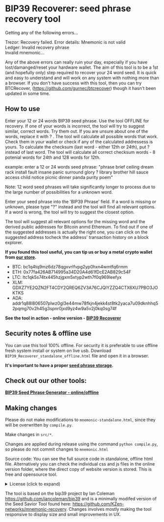 # BIP39 Recoverer: seed phrase recovery tool

Getting any of the following errors...

Trezor: Recovery failed. Error details: Mnemonic is not valid
<br>Ledger: Invalid recovery phrase
<br>Invalid mnemonic...

Any of the above errors can really ruin your day, especially if you have lost/damanged/reset your hardware wallet. The aim of this tool is to be a 1st (and hopefully only) step required to recover your 24 word seed. It is quick and easy to understand and will work on any system with nothing more than a browser. If you don't have success with this tool, then you can try BTCRecover, (https://github.com/gurnec/btcrecover) though it hasn't been updated in some time.

## How to use
Enter your 12 or 24 words BIP39 seed phrase. Use the tool OFFLINE for recovery.
If one of your words is incorrect, the tool will try to suggest similar, correct words. Try them out.
If you are unsure about one of the words, replace it with ? . The tool will calculate all possible words that work. Check them in your wallet or check if any of the calculated addressess is yours.
To calculate the checksum (last word - either 12th or 24th), put ? instead of last word. The tool will calculate all correct checksum words - 8 potenial words for 24th and 128 words for 12th.

example: enter a 12 or 24 words seed phrase: "phrase brief ceiling dream rack install fault insane panic surround glory ? library brother hill sauce access child notice picnic dinner panda purity poem"

Note: 12 word seed phrases will take significantly longer to process due to the large number of possibilities for a unknown word.

Enter your seed phrase into the 'BIP39 Phrase' field. If a word is missing or unknown, please type "?" instead and the tool will find all relevant options. If a word is wrong, the tool will try to suggest the closest option.

The tool will suggest all relevant options for the missing word and the derived public addresses for Bitcoin anmd Ethereum. To find out if one of the suggested addresses is actually the right one, you can click on the suggested address  tocheck the address' transaction history on a block explorer.

**If you found this tool useful, you can tip us or buy a metal crypto wallet from [our store](https://getcoinplate.com/).**

- BTC: bc1q4tq9mz6dz78qgxvrlfvpg2yp0hxn4wmtfq6rmm
- ETH: 0x77fa426AB714995a34D20A4d61fDcE2AB829c54F
- LTC: ltc1qk5s74tx445hzjgxm5xtyp2wth7f0q969leefyx
- XLM: GDXZ7YE2QZN2FT4CDY2QREQ6ZV3A76CJQIYZZQ4CTX6XU7PBO3JOKTKS
- ADA: addr1q88l806507plwz0gl3e44mw78fkjn4jekk4st8tk2yaca7u09dknhhq52pqmg70v2h45g3spnr0jxd9yz4w9a5v2j0kq0sg74f

**See the tool in action - online version -  [BIP39 Recoverer](https://getcoinplate.com/bip39-recoverer-seed-phrase-recovery-tool/)**

## Security notes & offline use

You can use this tool 100% offline. For security it is preferable to use offline fresh system install or system on live usb. Download `BIP39_Recoverer_standalone_offline.html` file and open it in a browser.


**It's important to have a proper [seed phrase storage](https://getcoinplate.com/blog/the-best-crypto-seed-phrase-storage-the-ultimate-guide/).**


## Check out our other tools:
**[BIP39 Seed Phrase Generator - online/offline](https://getcoinplate.com/bip39-seed-phrase-mnemonics-generator-offline-online-tool/)**



## Making changes

Please do not make modifications to `mnemonic-standalone.html`, since they will
be overwritten by `compile.py`.

Make changes in `src/*`.

Changes are applied during release using the command `python compile.py`, so
please do not commit changes to `mnemonic.html`

Source code: You can see the full source code in standalone, offline html file. Alternatively you can check the individual css and js files in the online version folder, where the direct copy of website version is stored. This is free and opensource tool.



<details><summary> License (click to expand) </summary
<p>The MIT License (MIT) Copyright (c) 2022 Coinplate</p>

<p>Permission is hereby granted, free of charge, to any person obtaining a copy of this software and associated documentation files (the "Software"), to deal in the Software without restriction, including without limitation the rights to use, copy, modify, merge, publish, distribute, sublicense, and/or sell copies of the Software, and to permit persons to whom the Software is furnished to do so, subject to the following conditions:

The above copyright notice and this permission notice shall be included in all copies or substantial portions of the Software.

THE SOFTWARE IS PROVIDED "AS IS", WITHOUT WARRANTY OF ANY KIND, EXPRESS OR IMPLIED, INCLUDING BUT NOT LIMITED TO THE WARRANTIES OF MERCHANTABILITY, FITNESS FOR A PARTICULAR PURPOSE AND NONINFRINGEMENT. IN NO EVENT SHALL THE AUTHORS OR COPYRIGHT HOLDERS BE LIABLE FOR ANY CLAIM, DAMAGES OR OTHER LIABILITY, WHETHER IN AN ACTION OF CONTRACT, TORT OR OTHERWISE, ARISING FROM, OUT OF OR IN CONNECTION WITH THE SOFTWARE OR THE USE OR OTHER DEALINGS IN THE SOFTWARE.</p>

</details>

The tool is based on the bip39 project by Ian Coleman https://github.com/iancoleman/bip39 and is a minimally modifed version of the Seed Savior Tool found here: https://github.com/KZen-networks/mnemonic-recovery. Changes involves mostly making the tool responsive to display size and small improvements in UX.
